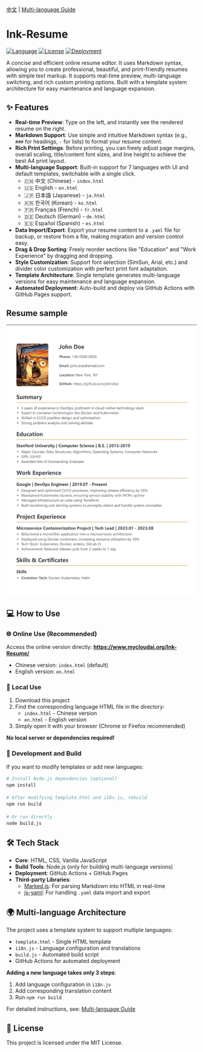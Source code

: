 [中文](./README.md) | [Multi-language Guide](./MULTILANG.md)

# Ink-Resume

[![Language](https://img.shields.io/badge/language-HTML%2BCSS%2BJS-orange)](https://shields.io/)
[![License](https://img.shields.io/badge/license-MIT-blue)](https://opensource.org/licenses/MIT)
[![Deployment](https://img.shields.io/badge/deployment-GitHub%20Pages-brightgreen)](https://www.mycloudai.org/Ink-Resume/)

A concise and efficient online resume editor. It uses Markdown syntax, allowing you to create professional, beautiful, and print-friendly resumes with simple text markup. It supports real-time preview, multi-language switching, and rich custom printing options. Built with a template system architecture for easy maintenance and language expansion.

## ✨ Features

*   **Real-time Preview**: Type on the left, and instantly see the rendered resume on the right.
*   **Markdown Support**: Use simple and intuitive Markdown syntax (e.g., `###` for headings, `-` for lists) to format your resume content.
*   **Rich Print Settings**: Before printing, you can freely adjust page margins, overall scaling, title/content font sizes, and line height to achieve the best A4 print layout.
*   **Multi-language Support**: Built-in support for 7 languages with UI and default templates, switchable with a single click.
    - 🇨🇳 中文 (Chinese) - `index.html`
    - 🇺🇸 English - `en.html`  
    - 🇯🇵 日本語 (Japanese) - `ja.html`
    - 🇰🇷 한국어 (Korean) - `ko.html`
    - 🇫🇷 Français (French) - `fr.html`
    - 🇩🇪 Deutsch (German) - `de.html`
    - 🇪🇸 Español (Spanish) - `es.html`
*   **Data Import/Export**: Export your resume content to a `.yaml` file for backup, or restore from a file, making migration and version control easy.
*   **Drag & Drop Sorting**: Freely reorder sections like "Education" and "Work Experience" by dragging and dropping.
*   **Style Customization**: Support font selection (SimSun, Arial, etc.) and divider color customization with perfect print font adaptation.
*   **Template Architecture**: Single template generates multi-language versions for easy maintenance and language expansion.
*   **Automated Deployment**: Auto-build and deploy via GitHub Actions with GitHub Pages support.

## Resume sample
![en-sample](./sample/en.png)

## 💻 How to Use

### 🌐 Online Use (Recommended)

Access the online version directly: **https://www.mycloudai.org/Ink-Resume/**

- Chinese version: `index.html` (default)
- English version: `en.html`

### 💽 Local Use

1. Download this project
2. Find the corresponding language HTML file in the directory:
   - `index.html` - Chinese version
   - `en.html` - English version
3. Simply open it with your browser (Chrome or Firefox recommended)

**No local server or dependencies required!**

### 🔧 Development and Build

If you want to modify templates or add new languages:

```bash
# Install Node.js dependencies (optional)
npm install

# After modifying template.html and i18n.js, rebuild
npm run build

# Or run directly
node build.js
```

## 🛠️ Tech Stack

*   **Core**: HTML, CSS, Vanilla JavaScript
*   **Build Tools**: Node.js (only for building multi-language versions)
*   **Deployment**: GitHub Actions + GitHub Pages
*   **Third-party Libraries**:
    *   [Marked.js](https://marked.js.org/): For parsing Markdown into HTML in real-time
    *   [js-yaml](https://github.com/nodeca/js-yaml): For handling `.yaml` data import and export

## 🌍 Multi-language Architecture

The project uses a template system to support multiple languages:

- `template.html` - Single HTML template
- `i18n.js` - Language configuration and translations
- `build.js` - Automated build script
- GitHub Actions for automated deployment

**Adding a new language takes only 3 steps**:
1. Add language configuration in `i18n.js`
2. Add corresponding translation content
3. Run `npm run build`

For detailed instructions, see: [Multi-language Guide](./MULTILANG.md)

## 📄 License

This project is licensed under the MIT License.